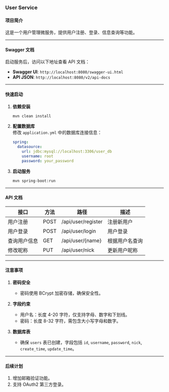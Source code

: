 ### **User Service**
#### **项目简介**
这是一个用户管理微服务，提供用户注册、登录、信息查询等功能。

---

#### **Swagger 文档**
启动服务后，访问以下地址查看 API 文档：
- **Swagger UI**: `http://localhost:8080/swagger-ui.html`
- **API JSON**: `http://localhost:8080/v2/api-docs`

---

#### **快速启动**
1. **依赖安装**  
   ```bash
   mvn clean install
   ```

2. **配置数据库**  
   修改 `application.yml` 中的数据库连接信息：
   ```yaml
   spring:
     datasource:
       url: jdbc:mysql://localhost:3306/user_db
       username: root
       password: your_password
   ```

3. **启动服务**  
   ```bash
   mvn spring-boot:run
   ```

---

#### **API 文档**
| 接口           | 方法 | 路径               | 描述           |
|----------------|------|--------------------|----------------|
| 用户注册       | POST | /api/user/register | 注册新用户     |
| 用户登录       | POST | /api/user/login    | 用户登录       |
| 查询用户信息   | GET  | /api/user/{name}   | 根据用户名查询 |
| 修改昵称       | PUT  | /api/user/nick     | 更新用户昵称   |

---

#### **注意事项**
1. **密码安全**  
   - 密码使用 BCrypt 加密存储，确保安全性。

2. **字段约束**  
   - 用户名：长度 4-20 字符，仅支持字母、数字和下划线。
   - 密码：长度 8-32 字符，需包含大小写字母和数字。

3. **数据库表**  
   - 确保 `users` 表已创建，字段包括 `id`, `username`, `password`, `nick`, `create_time`, `update_time`。

---

#### **后续计划**
1. 增加邮箱验证功能。
2. 支持 OAuth2 第三方登录。
